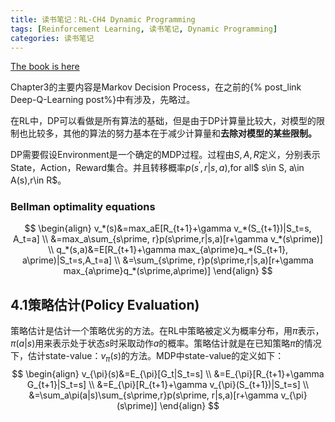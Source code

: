 ```yaml
---
title: 读书笔记：RL-CH4 Dynamic Programming
tags: [Reinforcement Learning, 读书笔记, Dynamic Programming]
categories: 读书笔记
---
```


[The book is here][1]

Chapter3的主要内容是Markov Decision Process，在之前的{% post_link Deep-Q-Learning post%}中有涉及，先略过。

在RL中，DP可以看做是所有算法的基础，但是由于DP计算量比较大，对模型的限制也比较多，其他的算法的努力基本在于减少计算量和**去除对模型的某些限制。**

DP需要假设Environment是一个确定的MDP过程。过程由$S,A,R$定义，分别表示State，Action，Reward集合。并且转移概率$p(s^\prime,r|s,a) ,$for all$ s\in S, a\in A(s),r\in R$。

### Bellman optimality equations

$$
\begin{align}
v_*(s)&=max_aE[R_{t+1}+\gamma v_*(S_{t+1})|S_t=s, A_t=a] \\
&=max_a\sum_{s\prime, r}p(s\prime,r|s,a)[r+\gamma v_*(s\prime)] \\
q_*(s,a)&=E[R_{t+1}+\gamma max_{a\prime}q_*(S_{t+1}, a\prime)|S_t=s,A_t=a] \\
&=\sum_{s\prime, r}p(s\prime,r|s,a)[r+\gamma max_{a\prime}q_*(s\prime,a\prime)]
\end{align}
$$

 ## 4.1策略估计(Policy Evaluation)

策略估计是估计一个策略优劣的方法。在RL中策略被定义为概率分布，用$\pi$表示，$\pi(a|s)$用来表示处于状态$s$时采取动作$a$的概率。策略估计就是在已知策略$\pi$的情况下，估计state-value：$v_{\pi}(s)$的方法。MDP中state-value的定义如下：
$$
\begin{align}
v_{\pi}(s)&=E_{\pi}[G_t|S_t=s] \\
&=E_{\pi}[R_{t+1}+\gamma G_{t+1}|S_t=s] \\
&=E_{\pi}[R_{t+1}+\gamma v_{\pi}(S_{t+1})|S_t=s] \\
&=\sum_a\pi(a|s)\sum_{s\prime,r}p(s\prime, r|s,a)[r+\gamma v_{\pi}(s\prime)]
\end{align}
$$




[1]: https://github.com/i4never/i4never.github.io/blob/master/appendix/reinforcement_learning_an_introduction.pdf